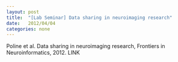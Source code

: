 ```yaml
---
layout: post
title:  "[Lab Seminar] Data sharing in neuroimaging research"
date:   2012/04/04
categories: none
---
```






Poline et al. Data sharing in neuroimaging research, Frontiers in Neuroinformatics, 2012. LINK







 


